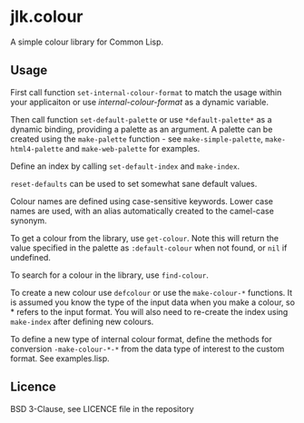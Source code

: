 # jlk.colour

A simple colour library for Common Lisp.

## Usage

First call function `set-internal-colour-format` to match the usage
within your applicaiton or use *internal-colour-format* as a dynamic
variable.

Then call function `set-default-palette` or use `*default-palette*` as
a dynamic binding, providing a palette as an argument. A palette can
be created using the `make-palette` function - see
`make-simple-palette`, `make-html4-palette` and `make-web-palette` for
examples.

Define an index by calling `set-default-index` and
`make-index`.

`reset-defaults` can be used to set somewhat sane default values.

Colour names are defined using case-sensitive keywords. Lower case
names are used, with an alias automatically created to the camel-case
synonym.

To get a colour from the library, use `get-colour`. Note this will
return the value specified in the palette as `:default-colour` when
not found, or `nil` if undefined.

To search for a colour in the library, use `find-colour`.

To create a new colour use `defcolour` or use the `make-colour-*`
functions. It is assumed you know the type of the input data when you
make a colour, so * refers to the input format. You will also need to
re-create the index using `make-index` after defining new colours.

To define a new type of internal colour format, define the methods for
conversion `-make-colour-*-*` from the data type of interest to the
custom format. See examples.lisp.

## Licence

BSD 3-Clause, see LICENCE file in the repository
